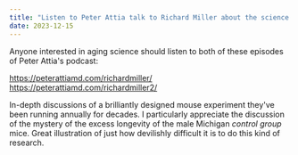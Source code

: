 ```yaml
---
title: "Listen to Peter Attia talk to Richard Miller about the science of aging"
date: 2023-12-15
---
```


Anyone interested in aging science should listen to both of these episodes of Peter Attia's podcast: 

https://peterattiamd.com/richardmiller/
https://peterattiamd.com/richardmiller2/

In-depth discussions of a brilliantly designed mouse experiment they've been running annually for decades. I particularly appreciate the discussion of the mystery of the excess longevity of the male Michigan *control group* mice. Great illustration of just how devilishly difficult it is to do this kind of research.